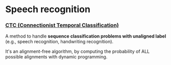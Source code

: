 # Speech recognition

### [CTC (Connectionist Temporal Classification)](https://distill.pub/2017/ctc/)

A method to handle **sequence classification problems with unaligned label** (e.g., speech recognition, handwriting recognition).

It's an alignment-free algorithm, by computing the probability of ALL possible alignments with dynamic programming.